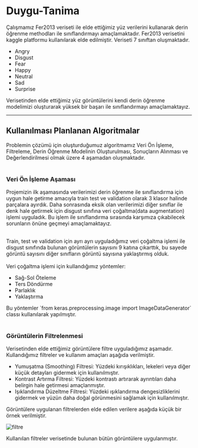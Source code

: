 # Duygu-Tanima
Çalışmamız Fer2013 veriseti ile elde ettiğimiz yüz verilerini kullanarak derin öğrenme methodları ile sınıflandırmayı amaçlamaktadır.
Fer2013 verisetini kaggle platformu kullanılarak elde edilmiştir. Veriseti 7 sınıftan oluşmaktadır.
<ul>
  <li>Angry</li>
  <li>Disgust</li>
  <li>Fear</li>
  <li>Happy</li>
  <li>Neutral</li>
  <li>Sad</li>
  <li>Surprise</li>
</ul> 

Verisetinden elde ettiğimiz yüz görüntülerini kendi derin öğrenme modelimizi oluşturarak yüksek bir başarı ile sınıflandırmayı amaçlamaktayız.
<hr>
<H2>Kullanılması Planlanan Algoritmalar</h2>
Problemin çözümü için oluşturduğumuz algoritmamız Veri Ön İşleme, Filtreleme, Derin Öğrenme Modelinin Oluşturulması, Sonuçların Alınması ve Değerlendirilmesi olmak üzere 4 aşamadan
oluşmaktadır.
<br><br>

<h3>Veri Ön İşleme Aşaması</h3>
Projemizin ilk aşamasında verilerimizi derin öğrenme ile sınıflandırma için uygun hale getirme amacıyla train test ve validation olarak 3 klasor halinde parçalara ayırdık. Daha sonrasında eksik olan verilerimizi diğer sınıflar ile denk hale getirmek için disgust sınıfına veri çoğaltma(data augmentation) işlemi uyguladık. Bu işlem ile sınıflandırma sırasında karşımıza çıkabilecek sorunların önüne geçmeyi amaçlamaktayız. 
<br><br>

Train, test ve validation için ayrı ayrı uyguladığımız veri çoğaltma işlemi ile disgust sınıfında bulunan görüntülerin sayısını 9 katına çıkarttık, bu sayede görüntü sayısını diğer sınıfların görüntü sayısına yaklaştırmış olduk. 
<br><br>
Veri çoğaltma işlemi için kullandığımız yöntemler:
<ul>
  <li>Sağ-Sol Öteleme</li>
  <li>Ters Döndürme</li>
  <li>Parlaklık</li>
  <li>Yaklaştırma</li>
</ul> 
Bu yöntemler `from keras.preprocessing.image import ImageDataGenerator` classı kullanılarak yapılmıştır.
<br><br>

<h3>Görüntülerin Filtrelenmesi</h3>
Verisetinden elde ettiğimiz görüntülere filtre uyguladığımız aşamadır. Kullandığımız filtreler ve kullanım amaçları aşağıda verilmiştir.
<ul>
  <li>Yumuşatma (Smoothing) Filtresi: Yüzdeki kırışıklıkları, lekeleri veya diğer küçük detayları gidermek için kullanılmıştır.</li>
  <li>Kontrast Artırma Filtresi: Yüzdeki kontrastı artırarak ayrıntıları daha belirgin hale getirmesi amaçlanmıştır.</li>
  <li>Işıklandırma Düzeltme Filtresi: Yüzdeki ışıklandırma dengesizliklerini gidermek ve yüzün daha doğal görünmesini sağlamak için kullanılmıştır.</li>
</ul> 
Görüntülere uygulanan filtrelerden elde edilen verilere aşağıda küçük bir örnek verilmiştir.

![filtre](https://github.com/RecepTahirGunlu/Duygu-Tanima/assets/94441940/eb5b31e5-fe22-493a-9fe9-7dfda2c072eb)

Kullanılan filtreler verisetinde bulunan bütün görüntülere uygulanmıştır.
<br>





